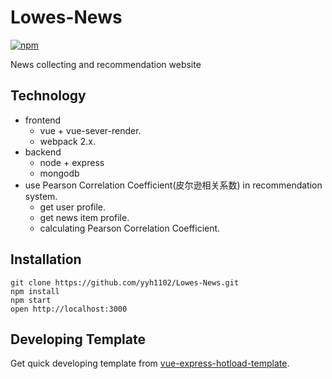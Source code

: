 # Lowes-News
[![npm](https://img.shields.io/npm/l/express.svg)](https://opensource.org/licenses/mit-license.php)

News collecting and recommendation website

## Technology
- frontend
    - vue + vue-sever-render.
    - webpack 2.x.
- backend
    - node + express
    - mongodb
- use Pearson Correlation Coefficient(皮尔逊相关系数) in recommendation system.
  - get user profile.
  - get news item profile.
  - calculating Pearson Correlation Coefficient.

## Installation
```
git clone https://github.com/yyh1102/Lowes-News.git
npm install
npm start
open http://localhost:3000
```

## Developing Template
Get quick developing template from [vue-express-hotload-template](https://github.com/yyh1102/vue-express-hotload-template).
 
